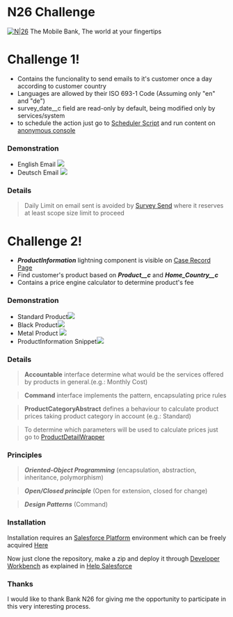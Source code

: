 # N26 Challenge

[![N|26](https://i.imgur.com/crg9fXq.png)](https://n26.com/en-eu)
The Mobile Bank, The world at your fingertips


# Challenge 1!

  - Contains the funcionality to send emails to it's customer once a day according to customer country
  - Languages are allowed by their ISO 693-1 Code (Assuming only "en" and "de")
  - survey_date__c field are read-only by default, being modified only by services/system
  - to schedule the action just go to [Scheduler Script](https://github.com/felipescgouvea/N26-Challenge/blob/master/first-challenge/apex-scripts/SchedulerScript.cls) and run content on [anonymous console](https://help.salesforce.com/articleView?id=code_dev_console_execute_anonymous.htm&type=5) 

### Demonstration
 - English Email
![](https://i.imgur.com/6d5oI44.png)
 - Deutsch Email
![](https://i.imgur.com/QSeJIeX.png)

### Details
> Daily Limit on email sent is avoided by [Survey Send]() where it reserves at least scope size limit to proceed


#
#
#
#
#

# Challenge 2!
  - ***ProductInformation*** lightning component is visible on [Case Record Page](https://github.com/felipescgouvea/N26-Challenge/blob/master/second-challenge/src/FlexiPage/Case_Record_Page)
  - Find customer's product based on ***Product__c*** and ***Home_Country__c***
  - Contains a price engine calculator to determine product's fee
  
### Demonstration
 - Standard Product![](https://i.imgur.com/YWGA6ZX.png)
 - Black Product![](https://i.imgur.com/jykdFQF.png)
 - Metal Product ![](https://i.imgur.com/WCtKhh7.png)
 - ProductInformation Snippet![](https://i.imgur.com/cPS1hbt.png)

### Details
> **Accountable** interface determine what would be the services offered by products in general.(e.g.: Monthly Cost)

> **Command** interface implements the pattern, encapsulating price rules

> **ProductCategoryAbstract** defines a behaviour to calculate product prices taking product category in account (e.g.: Standard)

> To determine which parameters will be used to calculate prices just go to [ProductDetailWrapper]()
>


### Principles
> ***Oriented-Object Programming*** (encapsulation, abstraction, inheritance, polymorphism)

> ***Open/Closed principle*** (Open for extension, closed for change)

> ***Design Patterns*** (Command)

### Installation

Installation requires an [Salesforce Platform](https://www.salesforce.com/) environment which can be freely acquired [Here](https://developer.salesforce.com/signup)

Now just clone the repository, make a zip and deploy it through [Developer Workbench](https://workbench.developerforce.com/login.php) as explained in [Help Salesforce](https://help.salesforce.com/articleView?id=000247614&language=en_US&type=1)


### Thanks

I would like to thank Bank N26 for giving me the opportunity to participate in this very interesting process.



